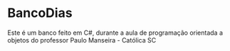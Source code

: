 # BancoDias

Este é um banco feito em C#, durante a aula de programação orientada a objetos do professor Paulo Manseira - Católica SC
